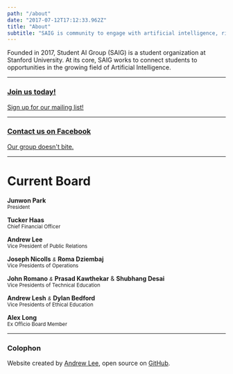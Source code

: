 ```yaml
---
path: "/about"
date: "2017-07-12T17:12:33.962Z"
title: "About"
subtitle: "SAIG is community to engage with artificial intelligence, right now. 👇"
---
```


Founded in 2017, Student AI Group (SAIG) is a student organization at Stanford University. At its core, SAIG works to connect students to opportunities in the growing field of Artificial Intelligence.

---

<div class="messages__message messages__message-combo">
  <a 
    href="https://www.surveymonkey.com/r/stanfordai"
    class="messages__message-survey"
    rel="noopener noreferrer"
    target="_blank"
  >
    <h3>Join us today!</h3>
    <p>Sign up for our mailing list!</p>
  </a>
  <hr/>
  <a
    href="https://www.facebook.com/groups/stanfordaigroup/"
    class="messages__message-facebook"
    rel="noopener noreferrer"
    target="_blank"
  >
    <h3>Contact us on Facebook</h3>
    <p>Our group doesn't bite.</p>
  </a>
</div>

---

# Current Board

**Junwon Park**<br />
<small>President</small>

**Tucker Haas**<br />
<small>Chief Financial Officer</small>

**Andrew Lee**<br />
<small>Vice President of Public Relations</small>

**Joseph Nicolls** <small>*&*</small> **Roma Dziembaj**<br />
<small>Vice Presidents of Operations</small>

**John Romano** <small>*&*</small> **Prasad Kawthekar** & **Shubhang Desai**<br />
<small>Vice Presidents of Technical Education</small>

**Andrew Lesh** <small>*&*</small> **Dylan Bedford**<br />
<small>Vice Presidents of Ethical Education</small>

**Alex Long**<br />
<small>Ex Officio Board Member</small>

---

### Colophon

Website created by [Andrew Lee](https://andrewlee.design/), open source on [GitHub](https://github.com/andrewsoohwanlee/stanfordai.group).
